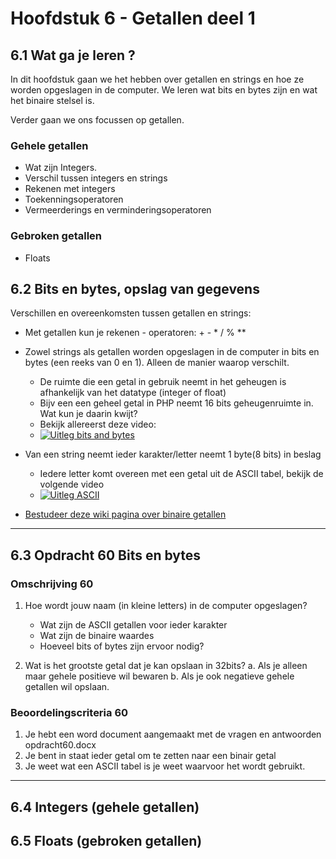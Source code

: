 # Hoofdstuk 6 - Getallen deel 1

## 6.1 Wat ga je leren ?

In dit hoofdstuk gaan we het hebben over getallen en strings en hoe ze worden opgeslagen in de computer. We leren wat bits en bytes zijn en wat het binaire stelsel is.

Verder gaan we ons focussen op getallen.
### Gehele getallen
- Wat zijn Integers.
- Verschil tussen integers en strings
- Rekenen met integers
- Toekenningsoperatoren
- Vermeerderings en verminderingsoperatoren

### Gebroken getallen
- Floats

## 6.2 Bits en bytes, opslag van gegevens

Verschillen en overeenkomsten tussen getallen en strings:
- Met getallen kun je rekenen - operatoren: + - * / % **

- Zowel strings als getallen worden opgeslagen in de computer in bits en bytes (een reeks van 0 en 1). Alleen de manier waarop verschilt.
    - De ruimte die een getal in gebruik neemt in het geheugen is afhankelijk van het datatype (integer of float) 
    - Bijv een een geheel getal in PHP neemt 16 bits geheugenruimte in. Wat kun je daarin kwijt?
    - Bekijk allereerst deze video:
    - [![Uitleg bits and bytes](http://img.youtube.com/vi/EXYd9q2Ibn8/0.jpg)](http://www.youtube.com/watch?v=EXYd9q2Ibn8)
- Van een string neemt ieder karakter/letter neemt 1 byte(8 bits) in beslag
    - Iedere letter komt overeen met een getal uit de ASCII tabel, bekijk de volgende video
    - [![Uitleg ASCII](http://img.youtube.com/vi/0VqcOSC10Yw/0.jpg)](http://www.youtube.com/watch?v=0VqcOSC10Yw)

- [Bestudeer deze wiki pagina over binaire getallen](https://nl.wikipedia.org/wiki/Binair)

---
## 6.3 Opdracht 60 Bits en bytes

### Omschrijving 60

1. Hoe wordt jouw naam (in kleine letters) in de computer opgeslagen?
    - Wat zijn de ASCII getallen voor ieder karakter
    - Wat zijn de binaire waardes
    - Hoeveel bits of bytes zijn ervoor nodig?

2. Wat is het grootste getal dat je kan opslaan in 32bits?
    a. Als je alleen maar gehele positieve wil bewaren
    b. Als je ook negatieve gehele getallen wil opslaan. 

### Beoordelingscriteria 60
1. Je hebt een word document aangemaakt met de vragen en antwoorden opdracht60.docx
2. Je bent in staat ieder getal om te zetten naar een binair getal
3. Je weet wat een ASCII tabel is je weet waarvoor het wordt gebruikt.

---

## 6.4 Integers (gehele getallen)


## 6.5 Floats (gebroken getallen)